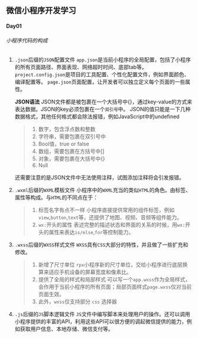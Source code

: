 ##  微信小程序开发学习

#### Day01

######  小程序代码的构成
1. `.json`后缀的`JSON`配置文件
    `app.json`是当前小程序的全局配置，包括了小程序的所有页面路径、界面表现、网络超时时间、底部tab等。
    `project.config.json`是项目的工具配置、个性化配置文件，例如界面颜色、编译配置等。
    `page.json`页面配置，让开发者可以独立定义每个页面的一些属性。

    **JSON语法**
    JSON文件都是被包裹在一个大括号中{}，通过key-value的方式来表达数据。JSON的key必须包裹在一个`双引号`中。
    JSON的值只能是一下几种数据格式，其他任何格式都会除法报错，例如JavaScript中的undefined

    > 1. 数字，包含浮点数和整数
    > 2. 字符串，需要包裹在双引号中
    > 3. Bool值，true or false
    > 4. 数组，需要包裹在方括号中[]
    > 5. 对象，需要包裹在大括号中{}
    > 6. Null

    还需要注意的是JSON文件中无法使用注释，试图添加注释将会引发报错。

2. `.wxml`后缀的`WXML`模板文件
    小程序中的`WXML`充当的类似`HTML`的角色。由标签、属性等构成。与`HTML`的不同点在于：
    > 1. 标签名字有点不一样
    小程序直接提供常用的组件标签，例如 `view`,`button`,`text`等，还提供了地图、视频、音频等组件能力。
    > 2. `wx:`开头的属性
    表述完整的描述状态和界面的关系的时候，用`wx:`开头的属性来表达`is/else`,`for`等控制能力。

3. `.wxss`后缀的`WXSS`样式文件
    `WXSS`具有`CSS`大部分的特性，并且做了一些扩充和修改。
    > 1. 新增了尺寸单位
    `rpx`小程序新的尺寸单位，交给小程序进行底层换算来适应手机设备的屏幕宽度和像素比。
    > 2. 提供了全局的样式和局部样式
    可以写一个`app.wxss`作为全局样式，会作用于当前小程序的所有页面；局部页面样式`page.wxss`仅对当前页面生效。
    > 3. 此外，`wxss`仅支持部分 `css` 选择器

4. `.js`后缀的`JS`脚本逻辑文件
    `JS`文件中编写脚本来处理用户的操作。还可以调用小程序提供的丰富的API，利用这些API可以很方便的调起微信提供的能力，例如获取用户信息、本地存储、微信支付等。



